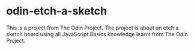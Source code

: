# odin-etch-a-sketch
This is a project from The Odin Project. The project is about an etch a sketch board using all JavaScript Basics knowledge learnt from The Odin Project.